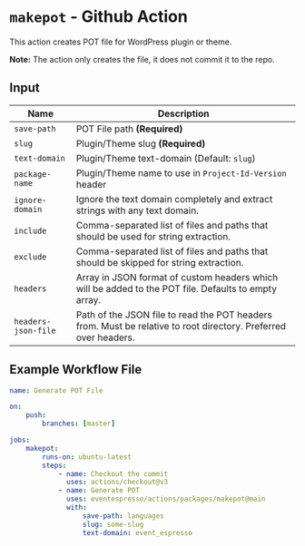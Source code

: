 # `makepot` - **Github Action**

This action creates POT file for WordPress plugin or theme.

**Note:** The action only creates the file, it does not commit it to the repo.

## Input

| Name                | Description                                                                                                     |
| ------------------- | --------------------------------------------------------------------------------------------------------------- |
| `save-path`         | POT File path **(Required)**                                                                                    |
| `slug`              | Plugin/Theme slug **(Required)**                                                                                |
| `text-domain`       | Plugin/Theme text-domain (Default: `slug`)                                                                      |
| `package-name`      | Plugin/Theme name to use in `Project-Id-Version` header                                                         |
| `ignore-domain`     | Ignore the text domain completely and extract strings with any text domain.                                     |
| `include`           | Comma-separated list of files and paths that should be used for string extraction.                              |
| `exclude`           | Comma-separated list of files and paths that should be skipped for string extraction.                           |
| `headers`           | Array in JSON format of custom headers which will be added to the POT file. Defaults to empty array.            |
| `headers-json-file` | Path of the JSON file to read the POT headers from. Must be relative to root directory. Preferred over headers. |

## Example Workflow File

```yaml
name: Generate POT File

on:
    push:
        branches: [master]

jobs:
    makepot:
        runs-on: ubuntu-latest
        steps:
            - name: Checkout the commit
              uses: actions/checkout@v3
            - name: Generate POT
              uses: eventespresso/actions/packages/makepot@main
              with:
                  save-path: languages
                  slug: some-slug
                  text-domain: event_espresso
```
